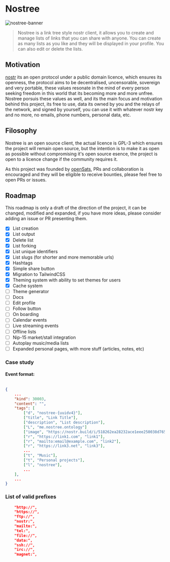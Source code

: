 # Nostree

![nostree-banner](https://image.nostr.build/cf78fa7b9a80ee8845d967324da64736d12704590fcbe3c9f7142444ddce4cf9.jpg)

> Nostree is a link tree style nostr client, it allows you to create and manage lists of links that you can share with anyone. You can create as many lists as you like and they will be displayed in your profile. You can also edit or delete the lists.

## Motivation

[nostr](https://github.com/nostr-protocol/) its an open protocol under a public domain licence, which ensures its openness, the protocol aims to be decentralised, uncensorable, sovereign and very portable, these values resonate in the mind of every person seeking freedom in this world that its becoming more and more unfree. Nostree porsuis these values as well, and its the main focus and motivation behind this project, its free to use, data its owned by you and the relays of the network, and signed by yourself, you can use it with whatever nostr key and no more, no emails, phone numbers, personal data, etc.

## Filosophy

Nostree is an open source client, the actual licence is GPL-3 which ensures the project will remain open source, but the intention is to make it as open as possible without compromising it's open source esence, the project is open to a licence change if the community requires it.

As this project was founded by [openSats](https://opensats.org/), PRs and collaboration is encouraged and they will be eligible to receive bounties, please feel free to open PRs or issues.

## Roadmap

This roadmap is only a draft of the direction of the project, it can be changed, modified and expanded, if you have more ideas, please consider adding an issue or PR presenting them.

- [x] List creation
- [x] List output
- [x] Delete list
- [x] List forking
- [x] List unique identifiers
- [x] List slugs (for shorter and more memorable urls)
- [x] Hashtags
- [x] Simple share button
- [x] Migration to TailwindCSS
- [x] Theming system with ability to set themes for users
- [x] Cache system
- [ ] Theme generator
- [ ] Docs
- [ ] Edit profile
- [ ] Follow button
- [ ] On boarding
- [ ] Calendar events
- [ ] Live streaming events
- [ ] Offline lists
- [ ] Nip-15 market/stall integration
- [ ] Autoplay music/media lists
- [ ] Expanded personal pages, with more stuff (articles, notes, etc)

### Case study

#### Event format:

```json

{
    ...
    "kind": 30003,
    "content": "",
    "tags": [
        ["d", "nostree-{uuidv4}"],
        ["title", "Link Title"],
        ["description", "List description"],
        ["L", "me.nostree.ontology"]
        ["image", "https://nostr.build/i/518262ea28232ace1eee250038d7657d70a0a186bb05f73c7a715e948c499a3a.jpg"],
        ["r", "https://link1.com", "link1"],
        ["r", "mailto:email@example.com", "link2"],
        ["r", "https://link3.net", "link3"],
        ...
        ["t", "Music"],
        ["t", "Personal projects"],
        ["l", "nostree"],
        ...
    ],
    ...
}
```

### List of valid prefixes

```json
    "http://",
    "https://",
    "ftp://",
    "nostr:",
    "mailto:",
    "tel:",
    "file://",
    "data:",
    "ssh://",
    "irc://",
    "magnet:",
```
